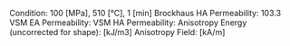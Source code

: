 Condition: 100 [MPa], 510 [°C], 1 [min]
Brockhaus HA Permeability: 103.3
VSM EA Permeability:
VSM HA Permeability:
Anisotropy Energy (uncorrected for shape): [kJ/m3]
Anisotropy Field: [kA/m]
